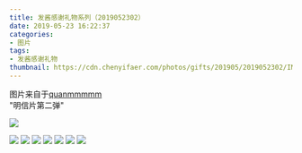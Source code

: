 ```yaml
---
title: 发酱感谢礼物系列（2019052302）
date: 2019-05-23 16:22:37
categories:
- 图片
tags:
- 发酱感谢礼物
thumbnail: https://cdn.chenyifaer.com/photos/gifts/201905/2019052302/IMG_6167.JPG
---
```


图片来自于<a href="https://weibo.com/p/1005051720171447" target="_blank">quanmmmmm</a><br/>"明信片第二弹"

![](https://cdn.chenyifaer.com/photos/gifts/201905/2019052302/IMG_6167.JPG)

<!--more-->

![](https://cdn.chenyifaer.com/photos/gifts/201905/2019052302/IMG_6168.JPG)
![](https://cdn.chenyifaer.com/photos/gifts/201905/2019052302/IMG_6169.JPG)
![](https://cdn.chenyifaer.com/photos/gifts/201905/2019052302/IMG_6170.JPG)
![](https://cdn.chenyifaer.com/photos/gifts/201905/2019052302/IMG_6171.JPG)
![](https://cdn.chenyifaer.com/photos/gifts/201905/2019052302/IMG_6172.JPG)
![](https://cdn.chenyifaer.com/photos/gifts/201905/2019052302/IMG_6173.JPG)
![](https://cdn.chenyifaer.com/photos/gifts/201905/2019052302/IMG_6174.JPG)
